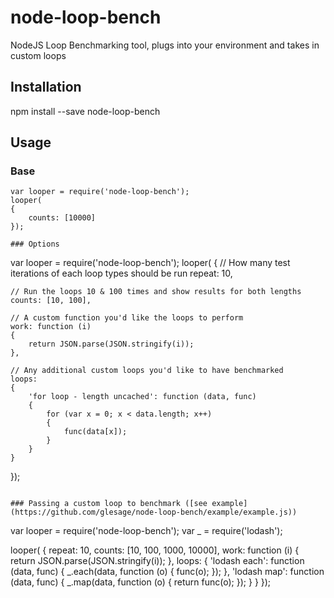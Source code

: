 node-loop-bench
===============
NodeJS Loop Benchmarking tool, plugs into your environment and takes in custom loops

Installation
------------
npm install --save node-loop-bench

Usage
-----
### Base
```
var looper = require('node-loop-bench');
looper(
{
    counts: [10000]
});

### Options
```
var looper = require('node-loop-bench');
looper(
{
	// How many test iterations of each loop types should be run
    repeat: 10,

    // Run the loops 10 & 100 times and show results for both lengths
    counts: [10, 100],

    // A custom function you'd like the loops to perform
    work: function (i)
    {
        return JSON.parse(JSON.stringify(i));
    },
    
    // Any additional custom loops you'd like to have benchmarked
    loops:
    {
        'for loop - length uncached': function (data, func)
        {
            for (var x = 0; x < data.length; x++)
            {
                func(data[x]);
            }
        }
    }
});
```

### Passing a custom loop to benchmark ([see example](https://github.com/glesage/node-loop-bench/example/example.js))
```
var looper = require('node-loop-bench');
var _ = require('lodash');

looper(
{
    repeat: 10,
    counts: [10, 100, 1000, 10000],
    work: function (i)
    {
        return JSON.parse(JSON.stringify(i));
    },
    loops:
    {
        'lodash each': function (data, func)
        {
            _.each(data, function (o)
            {
                func(o);
            });
        },
        'lodash map': function (data, func)
        {
            _.map(data, function (o)
            {
                return func(o);
            });
        }
    }
});
```